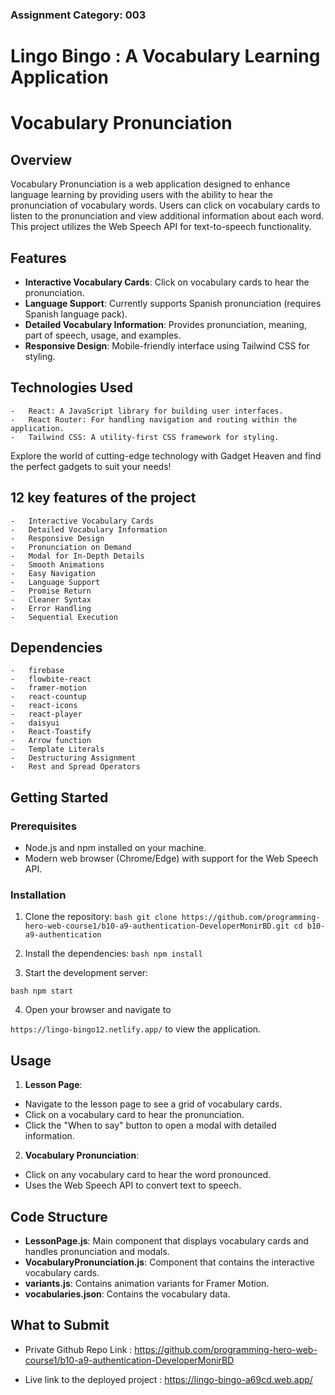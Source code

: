 ### Assignment Category: 003

# Lingo Bingo : A Vocabulary Learning Application

# Vocabulary Pronunciation

## Overview

Vocabulary Pronunciation is a web application designed to enhance language learning by providing users with the ability to hear the pronunciation of vocabulary words. Users can click on vocabulary
cards to listen to the pronunciation and view additional information about each word. This project utilizes the Web Speech API for text-to-speech functionality.

## Features

-   **Interactive Vocabulary Cards**: Click on vocabulary cards to hear the pronunciation.
-   **Language Support**: Currently supports Spanish pronunciation (requires Spanish language pack).
-   **Detailed Vocabulary Information**: Provides pronunciation, meaning, part of speech, usage, and examples.
-   **Responsive Design**: Mobile-friendly interface using Tailwind CSS for styling.

## Technologies Used

    -   React: A JavaScript library for building user interfaces.
    -   React Router: For handling navigation and routing within the application.
    -   Tailwind CSS: A utility-first CSS framework for styling.

Explore the world of cutting-edge technology with Gadget Heaven and find the perfect gadgets to suit your needs!

## 12 key features of the project

    -   Interactive Vocabulary Cards
    -   Detailed Vocabulary Information
    -   Responsive Design
    -   Pronunciation on Demand
    -   Modal for In-Depth Details
    -   Smooth Animations
    -   Easy Navigation
    -   Language Support
    -   Promise Return
    -   Cleaner Syntax
    -   Error Handling
    -   Sequential Execution

## Dependencies

    -   firebase
    -   flowbite-react
    -   framer-motion
    -   react-countup
    -   react-icons
    -   react-player
    -   daisyui
    -   React-Toastify
    -   Arrow function
    -   Template Literals
    -   Destructuring Assignment
    -   Rest and Spread Operators

## Getting Started

### Prerequisites

-   Node.js and npm installed on your machine.
-   Modern web browser (Chrome/Edge) with support for the Web Speech API.

### Installation

1. Clone the repository: `bash git clone https://github.com/programming-hero-web-course1/b10-a9-authentication-DeveloperMonirBD.git cd b10-a9-authentication `

2. Install the dependencies: `bash npm install `

3. Start the development server:

`bash npm start `

4. Open your browser and navigate to

`https://lingo-bingo12.netlify.app/` to view the application.

## Usage

1. **Lesson Page**:

-   Navigate to the lesson page to see a grid of vocabulary cards.
-   Click on a vocabulary card to hear the pronunciation.
-   Click the "When to say" button to open a modal with detailed information.

2. **Vocabulary Pronunciation**:

-   Click on any vocabulary card to hear the word pronounced.
-   Uses the Web Speech API to convert text to speech.

## Code Structure

-   **LessonPage.js**: Main component that displays vocabulary cards and handles pronunciation and modals.
-   **VocabularyPronunciation.js**: Component that contains the interactive vocabulary cards.
-   **variants.js**: Contains animation variants for Framer Motion.
-   **vocabularies.json**: Contains the vocabulary data.

## What to Submit

-   Private Github Repo Link : https://github.com/programming-hero-web-course1/b10-a9-authentication-DeveloperMonirBD

-   Live link to the deployed project : https://lingo-bingo-a69cd.web.app/
